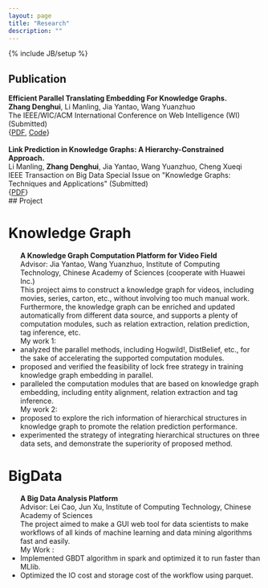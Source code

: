 ```yaml
---
layout: page
title: "Research"
description: ""
---
```

{% include JB/setup %}

## Publication

<!-- ## Conference Papers -->
<div class='zdh'>
<b>Efficient Parallel Translating Embedding For Knowledge Graphs.</b>  <br>
<b>Zhang Denghui</b>, Li Manling, Jia Yantao, Wang Yuanzhuo  <br>
The IEEE/WIC/ACM International Conference on Web Intelligence (WI) (Submitted)  <br>
<!-- [arXiv:1703.10316](https://arxiv.org/abs/1703.10316)   -->
<!-- {[PDF](https://arxiv.org/pdf/1703.10316.pdf), [Code](https://github.com/zdh2292390/ParTrans-X)} -->
{<a href='https://arxiv.org/pdf/1703.10316.pdf'>PDF</a>, <a href='https://github.com/zdh2292390/ParTrans-X'>Code</a>}<br>
</div>
<!-- ## Journal Papers -->
<div class='zdh'>
<br/>
<b>Link Prediction in Knowledge Graphs: A Hierarchy-Constrained Approach.</b>  <br>
Li Manling, <b>Zhang Denghui</b>, Jia Yantao, Wang Yuanzhuo, Cheng Xueqi  <br>
IEEE Transaction on Big Data Special Issue on "Knowledge Graphs: Techniques and Applications" (Submitted)  <br>
<!-- {[PDF](https://zdh2292390.github.io/TBD-2017-02-0077_v3.pdf)} -->
{<a href='https://zdh2292390.github.io/TBD-2017-02-0077_v3.pdf'>PDF</a>}<br>
</div>
## Project
<div class='section'>
<h1 id='kb'>Knowledge Graph</h1>
<ul>
<!-- <a href='https://github.com/zdh2292390/ParTrans-X'>ParTrans-X: An efficient parallel lib for translating embedding algorithms. </a>
The main adavantage of our lib is that our algorithms are totally lock-free multithreading, which enables the algorithms to be highly efficient, and we give some theoretical guarantees in our paper.
Up to now, we implemented the parallel version of TransE, AdagradTransE, and TransH. Named ParTransE, ParAdagradTransE, ParTransH respectively. -->
<b>A Knowledge Graph Computation Platform for Video Field</b><br>
Advisor: Jia Yantao, Wang Yuanzhuo, Institute of Computing Technology, Chinese Academy of Sciences (cooperate with Huawei Inc.)<br>
This project aims to construct a knowledge graph for videos, including movies, series, carton, etc., without involving too much manual work. Furthermore, the knowledge graph can be enriched and updated automatically from different data source, and supports a plenty of computation modules, such as relation extraction, relation prediction, tag inference, etc.<br>
My work 1:
<li>analyzed the parallel methods, including Hogwild!, DistBelief, etc., for the sake of accelerating the supported computation modules.</li>
<li>proposed and verified the feasibility of lock free strategy in training knowledge graph embedding in parallel.</li>
<li>paralleled the computation modules that are based on knowledge graph embedding, including entity alignment, relation extraction and tag inference.</li>
My work 2:
<li>proposed to explore the rich information of hierarchical structures in knowledge graph to promote the relation prediction performance. </li>
<!-- <li>proved the convergence of the proposed method.</li> -->
<li>experimented the strategy of integrating hierarchical structures on three data sets, and demonstrate the superiority of proposed method.</li>
</ul>
</div>

<div class='section'>
<h1 id='bigdata'>BigData</h1>

<ul>
<b>A Big Data Analysis Platform</b><br>
Advisor: Lei Cao, Jun Xu, Institute of Computing Technology, Chinese Academy of Sciences<br>
The project aimed to make a GUI web tool for data scientists to make workflows of all kinds of machine learning and data mining algorithms fast and easily.<br>
My Work : <!-- <li>Implemented various machine learning and preprocess algorithms in spark. </li> -->
<li>Implemented GBDT algorithm in spark and optimized it to run faster than MLlib.</li>
<li>Optimized the IO cost and storage cost of the workflow using parquet.</li>
</ul>
</div>


